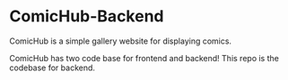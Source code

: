 # ComicHub-Backend
ComicHub is a simple gallery website for displaying comics.

ComicHub has two code base for frontend and backend!
This repo is the codebase for backend.